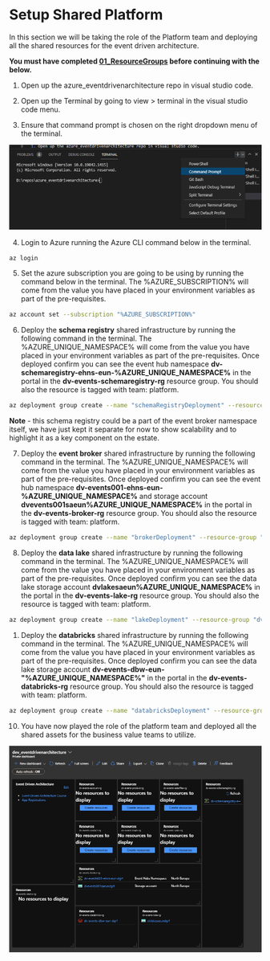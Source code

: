 # Setup Shared Platform

In this section we will be taking the role of the Platform team and deploying all the shared resources for the event driven architecture.

**You must have completed [01_ResourceGroups](../01_ResourceGroups/ReadMe.md) before continuing with the below.**

1. Open up the azure_eventdrivenarchitecture repo in visual studio code.

2. Open up the Terminal by going to view > terminal in the visual studio code menu.

3. Ensure that command prompt is chosen on the right dropdown menu of the terminal.

![Terminal Command Prompt](../../Images/TerminalCommandPrompt.PNG)

4. Login to Azure running the Azure CLI command below in the terminal.

```bash
az login
```

5. Set the azure subscription you are going to be using by running the command below in the terminal. The %AZURE_SUBSCRIPTION% will come from the value you have placed in your environment variables as part of the pre-requisites.

```bash
az account set --subscription "%AZURE_SUBSCRIPTION%"
```

6. Deploy the **schema registry** shared infrastructure by running the following command in the terminal. The %AZURE_UNIQUE_NAMESPACE% will come from the value you have placed in your environment variables as part of the pre-requisites.
Once deployed confirm you can see the event hub namespace **dv-schemaregistry-ehns-eun-%AZURE_UNIQUE_NAMESPACE%** in the portal in the **dv-events-schemaregistry-rg** resource group. You should also the resource is tagged with team: platform.

```bash
az deployment group create --name "schemaRegistryDeployment" --resource-group "dv-events-schemaregistry-rg" --template-file "01_Platform\02_SharedInfrastructure\schemaregistry.bicep" --parameters namespace="%AZURE_UNIQUE_NAMESPACE%"
```

**Note** - this schema registry could be a part of the event broker namespace itself, we have just kept it separate for now to show scalability and to highlight it as a key component on the estate.

7. Deploy the **event broker** shared infrastructure by running the following command in the terminal. The %AZURE_UNIQUE_NAMESPACE% will come from the value you have placed in your environment variables as part of the pre-requisites.
Once deployed confirm you can see the event hub namespace **dv-events001-ehns-eun-%AZURE_UNIQUE_NAMESPACE%** and storage account **dvevents001saeun%AZURE_UNIQUE_NAMESPACE%** in the portal in the **dv-events-broker-rg** resource group. You should also the resource is tagged with team: platform.

```bash
az deployment group create --name "brokerDeployment" --resource-group "dv-events-broker-rg" --template-file "01_Platform\02_SharedInfrastructure\broker.bicep" --parameters namespace="%AZURE_UNIQUE_NAMESPACE%"
```

8. Deploy the **data lake** shared infrastructure by running the following command in the terminal. The %AZURE_UNIQUE_NAMESPACE% will come from the value you have placed in your environment variables as part of the pre-requisites.
Once deployed confirm you can see the data lake storage account **dvlakesaeun%AZURE_UNIQUE_NAMESPACE%** in the portal in the **dv-events-lake-rg** resource group. You should also the resource is tagged with team: platform.

```bash
az deployment group create --name "lakeDeployment" --resource-group "dv-events-lake-rg" --template-file "01_Platform\02_SharedInfrastructure\lake.bicep" --parameters namespace="%AZURE_UNIQUE_NAMESPACE%"
```

1. Deploy the **databricks** shared infrastructure by running the following command in the terminal. The %AZURE_UNIQUE_NAMESPACE% will come from the value you have placed in your environment variables as part of the pre-requisites.
Once deployed confirm you can see the data lake storage account **dv-events-dbw-eun-"%AZURE_UNIQUE_NAMESPACE%"** in the portal in the **dv-events-databricks-rg** resource group. You should also the resource is tagged with team: platform.

```bash
az deployment group create --name "databricksDeployment" --resource-group "dv-events-databricks-rg" --template-file "01_Platform\02_SharedInfrastructure\databricks.bicep" --parameters namespace="%AZURE_UNIQUE_NAMESPACE%"
```

10. You have now played the role of the platform team and deployed all the shared assets for the business value teams to utilize.

![Dashboard Shared Platform](../../Images/DashboardSharedPlatform.PNG)